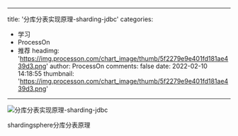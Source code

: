 
---
title: '分库分表实现原理-sharding-jdbc'
categories: 
 - 学习
 - ProcessOn
 - 推荐
headimg: 'https://img.processon.com/chart_image/thumb/5f2279e9e401fd181ae439d3.png'
author: ProcessOn
comments: false
date: 2022-02-10 14:18:55
thumbnail: 'https://img.processon.com/chart_image/thumb/5f2279e9e401fd181ae439d3.png'
---

<div>   
<img class="thumb" alt="分库分表实现原理-sharding-jdbc" src="https://img.processon.com/chart_image/thumb/5f2279e9e401fd181ae439d3.png" referrerpolicy="no-referrer">
<p>shardingsphere分库分表原理</p>  
</div>
            